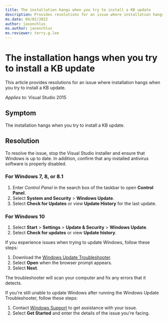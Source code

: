 ```yaml
---
title: The installation hangs when you try to install a KB update
description: Provides resolutions for an issue where installation hangs when you try to install a KB update.
ms.date: 04/02/2022
author: jasonchlus
ms.author: jasonchlus
ms.reviewer: terry.g.lee
---
```

# The installation hangs when you try to install a KB update

This article provides resolutions for an issue where installation hangs when you try to install a KB update.  

_Applies to:_&nbsp;Visual Studio 2015

## Symptom

The installation hangs when you try to install a KB update.

## Resolution

To resolve the issue, stop the Visual Studio installer and ensure that Windows is up to date. In addition, confirm that any installed antivirus software is properly disabled.

### For Windows 7, 8, or 8.1

1. Enter _Control Panel_ in the search box of the taskbar to open **Control Panel**.
2. Select **System and Security** > **Windows Update**.
3. Select **Check for Updates** or view **Update History** for the last update.

### For Windows 10

1. Select **Start** > **Settings** > **Update & Security** > **Windows Update**.
1. Select **Check for updates** or view **Update history**.

If you experience issues when trying to update Windows, follow these steps:

1. Download the [Windows Update Troubleshooter](https://support.microsoft.com/windows/windows-update-troubleshooter-19bc41ca-ad72-ae67-af3c-89ce169755dd#WindowsVersion=Windows_10).
1. Select **Open** when the browser prompt appears.
1. Select **Next**.

The troubleshooter will scan your computer and fix any errors that it detects.

If you're still unable to update Windows after running the Windows Update Troubleshooter, follow these steps:

1. Contact [Windows Support](https://support.microsoft.com/contactus/) to get assistance with your issue.
1. Select **Get Started** and enter the details of the issue you're facing.
